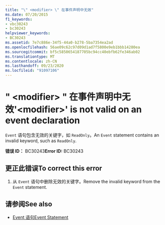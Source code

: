 ```yaml
---
title: "\" <modifier> \" 在事件声明中无效"
ms.date: 07/20/2015
f1_keywords:
- vbc30243
- bc30243
helpviewer_keywords:
- BC30243
ms.assetid: 7e7c886e-34f5-44a0-b278-5ba7354ea2ad
ms.openlocfilehash: 56ae09c62c97d09d1ad7f5800e9eb1bbb14280ea
ms.sourcegitcommit: bf5c5850654187705bc94cc40ebfb62fe346ab02
ms.translationtype: MT
ms.contentlocale: zh-CN
ms.lasthandoff: 09/23/2020
ms.locfileid: "91097106"
---
```

# <a name="modifier-is-not-valid-on-an-event-declaration"></a><span data-ttu-id="429d2-102">" \<modifier> " 在事件声明中无效</span><span class="sxs-lookup"><span data-stu-id="429d2-102">'\<modifier>' is not valid on an event declaration</span></span>

<span data-ttu-id="429d2-103">`Event` 语句包含无效的关键字，如 `ReadOnly`。</span><span class="sxs-lookup"><span data-stu-id="429d2-103">An `Event` statement contains an invalid keyword, such as `ReadOnly`.</span></span>  
  
 <span data-ttu-id="429d2-104">**错误 ID：** BC30243</span><span class="sxs-lookup"><span data-stu-id="429d2-104">**Error ID:** BC30243</span></span>  
  
## <a name="to-correct-this-error"></a><span data-ttu-id="429d2-105">更正此错误</span><span class="sxs-lookup"><span data-stu-id="429d2-105">To correct this error</span></span>  
  
1. <span data-ttu-id="429d2-106">从 `Event` 语句中删除无效的关键字。</span><span class="sxs-lookup"><span data-stu-id="429d2-106">Remove the invalid keyword from the `Event` statement.</span></span>  
  
## <a name="see-also"></a><span data-ttu-id="429d2-107">请参阅</span><span class="sxs-lookup"><span data-stu-id="429d2-107">See also</span></span>

- [<span data-ttu-id="429d2-108">Event 语句</span><span class="sxs-lookup"><span data-stu-id="429d2-108">Event Statement</span></span>](../language-reference/statements/event-statement.md)
